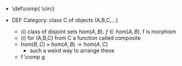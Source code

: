 * \def\comp{ \circ}

* DEF Category: class C of objects (A,B,C,...)
  * (i) class of disjoint sets $hom(A,B)$. $f \in hom(A,B)$, f is morphism
  * (i) for (A,B,C) from C  a function called composite
  * $hom(B,C) \times hom(A,B) \rightarrow hom(A,C)$
    * such a weird way to arrange these
  *  f \comp g
